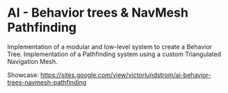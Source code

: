 # AI - Behavior trees & NavMesh Pathfinding
Implementation of a modular and low-level system to create a Behavior Tree.
Implementation of a Pathfinding system using a custom Triangulated Navigation Mesh.

Showcase: https://sites.google.com/view/victorlundstrom/ai-behavior-trees-navmesh-pathfinding